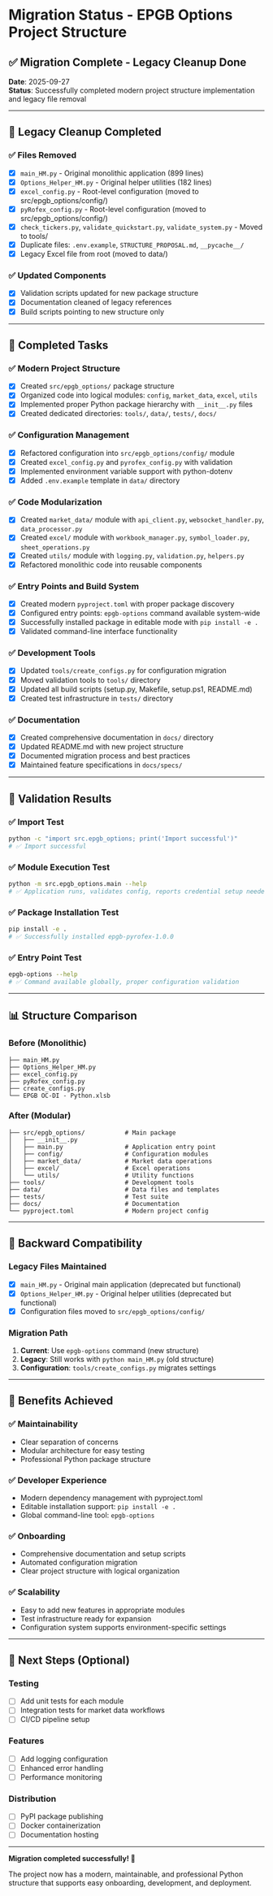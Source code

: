# Migration Status - EPGB Options Project Structure

## ✅ Migration Complete - Legacy Cleanup Done

**Date**: 2025-09-27  
**Status**: Successfully completed modern project structure implementation and legacy file removal

---

## 🧹 Legacy Cleanup Completed

### ✅ Files Removed
- [x] `main_HM.py` - Original monolithic application (899 lines)
- [x] `Options_Helper_HM.py` - Original helper utilities (182 lines)
- [x] `excel_config.py` - Root-level configuration (moved to src/epgb_options/config/)
- [x] `pyRofex_config.py` - Root-level configuration (moved to src/epgb_options/config/)
- [x] `check_tickers.py`, `validate_quickstart.py`, `validate_system.py` - Moved to tools/
- [x] Duplicate files: `.env.example`, `STRUCTURE_PROPOSAL.md`, `__pycache__/`
- [x] Legacy Excel file from root (moved to data/)

### ✅ Updated Components
- [x] Validation scripts updated for new package structure
- [x] Documentation cleaned of legacy references
- [x] Build scripts pointing to new structure only

---

## 🎯 Completed Tasks

### ✅ Modern Project Structure
- [x] Created `src/epgb_options/` package structure
- [x] Organized code into logical modules: `config`, `market_data`, `excel`, `utils`
- [x] Implemented proper Python package hierarchy with `__init__.py` files
- [x] Created dedicated directories: `tools/`, `data/`, `tests/`, `docs/`

### ✅ Configuration Management
- [x] Refactored configuration into `src/epgb_options/config/` module
- [x] Created `excel_config.py` and `pyrofex_config.py` with validation
- [x] Implemented environment variable support with python-dotenv
- [x] Added `.env.example` template in `data/` directory

### ✅ Code Modularization
- [x] Created `market_data/` module with `api_client.py`, `websocket_handler.py`, `data_processor.py`
- [x] Created `excel/` module with `workbook_manager.py`, `symbol_loader.py`, `sheet_operations.py`
- [x] Created `utils/` module with `logging.py`, `validation.py`, `helpers.py`
- [x] Refactored monolithic code into reusable components

### ✅ Entry Points and Build System
- [x] Created modern `pyproject.toml` with proper package discovery
- [x] Configured entry points: `epgb-options` command available system-wide
- [x] Successfully installed package in editable mode with `pip install -e .`
- [x] Validated command-line interface functionality

### ✅ Development Tools
- [x] Updated `tools/create_configs.py` for configuration migration
- [x] Moved validation tools to `tools/` directory
- [x] Updated all build scripts (setup.py, Makefile, setup.ps1, README.md)
- [x] Created test infrastructure in `tests/` directory

### ✅ Documentation
- [x] Created comprehensive documentation in `docs/` directory
- [x] Updated README.md with new project structure
- [x] Documented migration process and best practices
- [x] Maintained feature specifications in `docs/specs/`

---

## 🧪 Validation Results

### ✅ Import Test
```bash
python -c "import src.epgb_options; print('Import successful')"
# ✅ Import successful
```

### ✅ Module Execution Test
```bash
python -m src.epgb_options.main --help
# ✅ Application runs, validates config, reports credential setup needed
```

### ✅ Package Installation Test
```bash
pip install -e .
# ✅ Successfully installed epgb-pyrofex-1.0.0
```

### ✅ Entry Point Test
```bash
epgb-options --help
# ✅ Command available globally, proper configuration validation
```

---

## 📊 Structure Comparison

### Before (Monolithic)
```
├── main_HM.py
├── Options_Helper_HM.py
├── excel_config.py
├── pyRofex_config.py
├── create_configs.py
└── EPGB OC-DI - Python.xlsb
```

### After (Modular)
```
├── src/epgb_options/           # Main package
│   ├── __init__.py
│   ├── main.py                 # Application entry point
│   ├── config/                 # Configuration modules
│   ├── market_data/            # Market data operations
│   ├── excel/                  # Excel operations
│   └── utils/                  # Utility functions
├── tools/                      # Development tools
├── data/                       # Data files and templates
├── tests/                      # Test suite
├── docs/                       # Documentation
└── pyproject.toml              # Modern project config
```

---

## 🔄 Backward Compatibility

### Legacy Files Maintained
- [x] `main_HM.py` - Original main application (deprecated but functional)
- [x] `Options_Helper_HM.py` - Original helper utilities (deprecated but functional)
- [x] Configuration files moved to `src/epgb_options/config/`

### Migration Path
1. **Current**: Use `epgb-options` command (new structure)
2. **Legacy**: Still works with `python main_HM.py` (old structure)
3. **Configuration**: `tools/create_configs.py` migrates settings

---

## 🎉 Benefits Achieved

### ✅ Maintainability
- Clear separation of concerns
- Modular architecture for easy testing
- Professional Python package structure

### ✅ Developer Experience  
- Modern dependency management with pyproject.toml
- Editable installation support: `pip install -e .`
- Global command-line tool: `epgb-options`

### ✅ Onboarding
- Comprehensive documentation and setup scripts
- Automated configuration migration
- Clear project structure with logical organization

### ✅ Scalability
- Easy to add new features in appropriate modules
- Test infrastructure ready for expansion
- Configuration system supports environment-specific settings

---

## 🚀 Next Steps (Optional)

### Testing
- [ ] Add unit tests for each module
- [ ] Integration tests for market data workflows
- [ ] CI/CD pipeline setup

### Features
- [ ] Add logging configuration
- [ ] Enhanced error handling
- [ ] Performance monitoring

### Distribution
- [ ] PyPI package publishing
- [ ] Docker containerization
- [ ] Documentation hosting

---

**Migration completed successfully! 🎊**

The project now has a modern, maintainable, and professional Python structure that supports easy onboarding, development, and deployment.